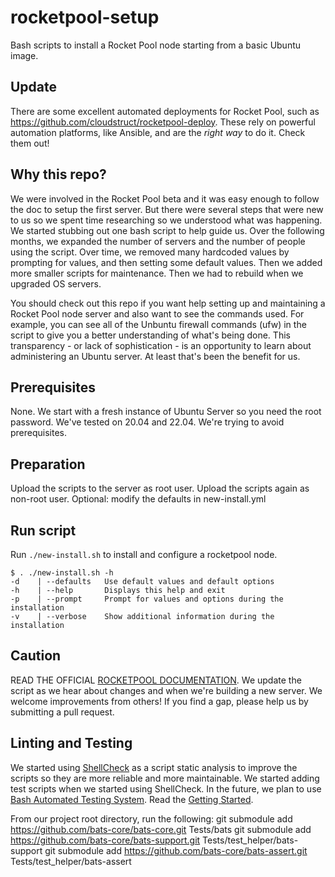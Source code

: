 # rocketpool-setup
Bash scripts to install a Rocket Pool node starting from a basic Ubuntu image.

## Update
There are some excellent automated deployments for Rocket Pool, such as https://github.com/cloudstruct/rocketpool-deploy. These rely on powerful automation platforms, like Ansible, and are the _right way_ to do it. Check them out!

## Why this repo?
We were involved in the Rocket Pool beta and it was easy enough to follow the doc to setup the first server. But there were several steps that were new to us so we spent time researching so we understood what was happening. We started stubbing out one bash script to help guide us. Over the following months, we expanded the number of servers and the number of people using the script. Over time, we removed many hardcoded values by prompting for values, and then setting some default values. Then we added more smaller scripts for maintenance. Then we had to rebuild when we upgraded OS servers.

You should check out this repo if you want help setting up and maintaining a Rocket Pool node server and also want to see the commands used. For example, you can see all of the Unbuntu firewall commands (ufw) in the script to give you a better understanding of what's being done. This transparency - or lack of sophistication - is an opportunity to learn about administering an Ubuntu server. At least that's been the benefit for us.

## Prerequisites
None.
We start with a fresh instance of Ubuntu Server so you need the root password. We've tested on 20.04 and 22.04. We're trying to avoid prerequisites.

## Preparation
Upload the scripts to the server as root user.
Upload the scripts again as non-root user.
Optional: modify the defaults in new-install.yml

## Run script
Run `./new-install.sh` to install and configure a rocketpool node.

```
$ . ./new-install.sh -h
-d    | --defaults   Use default values and default options
-h    | --help       Displays this help and exit
-p    | --prompt     Prompt for values and options during the installation
-v    | --verbose    Show additional information during the installation
```

## Caution
READ THE OFFICIAL [ROCKETPOOL DOCUMENTATION](https://docs.rocketpool.net/guides/node/starting-rp.html). We update the script as we hear about changes and when we're building a new server. We welcome improvements from others! If you find a gap, please help us by submitting a pull request.

## Linting and Testing
We started using [ShellCheck](https://github.com/koalaman/shellcheck) as a script static analysis to improve the scripts so they are more reliable and more maintainable. We started adding test scripts when we started using ShellCheck. In the future, we plan to use [Bash Automated Testing System](https://github.com/bats-core/bats-core). Read the [Getting Started](https://bats-core.readthedocs.io/en/stable/tutorial.html).

From our project root directory, run the following:
git submodule add https://github.com/bats-core/bats-core.git Tests/bats
git submodule add https://github.com/bats-core/bats-support.git Tests/test_helper/bats-support
git submodule add https://github.com/bats-core/bats-assert.git Tests/test_helper/bats-assert
